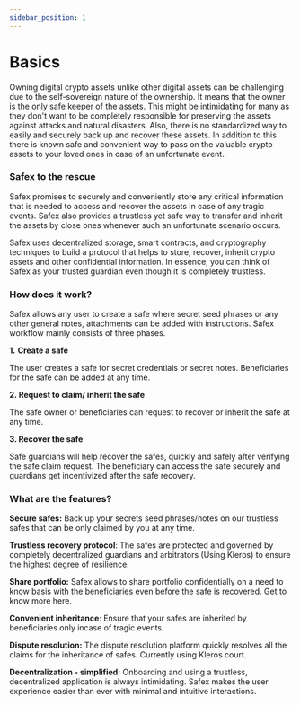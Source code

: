 ```yaml
---
sidebar_position: 1
---
```


# Basics


Owning digital crypto assets unlike other digital assets can be challenging due to the self-sovereign nature of the ownership. It means that the owner is the only safe keeper of the assets. This might be intimidating for many as they don't want to be completely responsible for preserving the assets against attacks and natural disasters. Also, there is no standardized way to easily and securely back up and recover these assets. In addition to this there is known safe and 
convenient way to pass on the valuable crypto assets to your loved ones in case of an unfortunate event.

### Safex to the rescue

Safex promises to securely and conveniently store any critical information that is needed to access and recover the assets in case of any tragic events. Safex also provides a trustless yet safe way to transfer and inherit the assets by close ones whenever such an unfortunate scenario occurs.

Safex uses decentralized storage, smart contracts, and cryptography techniques to build a protocol that helps to store, recover, inherit crypto assets and other confidential information. In essence, you can think of Safex as your trusted guardian even though it is completely trustless.


### How does it work?

Safex allows any user to create a safe where secret seed phrases or any other general notes, attachments can be added with instructions. Safex workflow mainly consists of three phases.

**1.** **Create a safe**

The user creates a safe for secret credentials or secret notes. Beneficiaries for the safe can be added at any time.

**2. Request to claim/ inherit the safe**

The safe owner or beneficiaries can request to recover or inherit the safe at any time.

**3. Recover the safe**

Safe guardians will help recover the safes, quickly and safely after verifying the safe claim request. The beneficiary can access the safe securely and guardians get incentivized after the 
safe recovery.

### What are the features?

**Secure safes:** Back up your secrets seed phrases/notes on our trustless safes that can be only claimed by you at any time.

**Trustless recovery protocol**: The safes are protected and governed by completely decentralized guardians and arbitrators (Using Kleros) to ensure the highest degree of resilience.

**Share portfolio:** Safex allows to share portfolio confidentially on a need to know basis with the beneficiaries even before the safe is recovered. Get to know more here.

**Convenient inheritance**: Ensure that your safes are inherited by beneficiaries only incase of tragic events.

**Dispute resolution:** The dispute resolution platform quickly resolves all the claims for the inheritance of safes. Currently using Kleros court.

**Decentralization - simplified:**  Onboarding and using a trustless, decentralized application is always intimidating. Safex makes the user experience easier than ever with minimal and intuitive interactions.